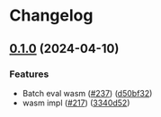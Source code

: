 # Changelog

## [0.1.0](https://github.com/flipt-io/flipt-client-sdks/compare/flipt-engine-wasm-v0.0.3...flipt-engine-wasm-v0.1.0) (2024-04-10)

### Features

- Batch eval wasm ([#237](https://github.com/flipt-io/flipt-client-sdks/issues/237)) ([d50bf32](https://github.com/flipt-io/flipt-client-sdks/commit/d50bf329a55f21bd035395e6e695f9f63ef4ec55))
- wasm impl ([#217](https://github.com/flipt-io/flipt-client-sdks/issues/217)) ([3340d52](https://github.com/flipt-io/flipt-client-sdks/commit/3340d523b7f6bd94cec075cd2d4d4b0f6ddae5be))
